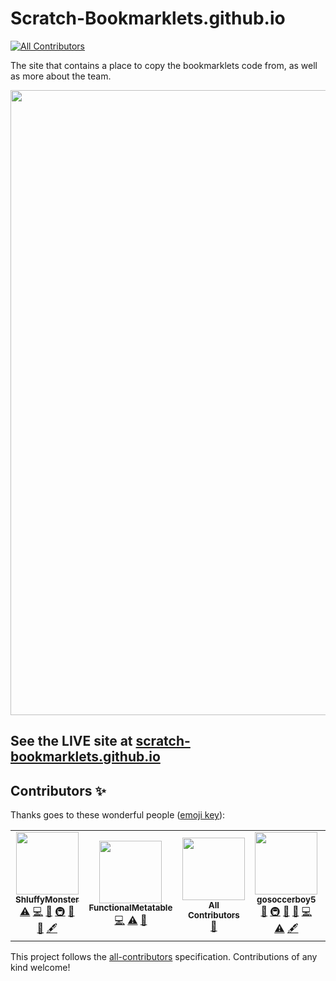 # Scratch-Bookmarklets.github.io
<!-- ALL-CONTRIBUTORS-BADGE:START - Do not remove or modify this section -->
[![All Contributors](https://img.shields.io/badge/all_contributors-6-orange.svg?style=flat-square)](#contributors-)
<!-- ALL-CONTRIBUTORS-BADGE:END -->
The site that contains a place to copy the bookmarklets code from, as well as more about the team.

<img src="https://user-images.githubusercontent.com/81493936/118314988-839db680-b4ba-11eb-970d-1a9d380a10af.png" width="1000">

## See the LIVE site at [scratch-bookmarklets.github.io](https://scratch-bookmarklets.github.io)

## Contributors ✨

Thanks goes to these wonderful people ([emoji key](https://allcontributors.org/docs/en/emoji-key)):

<!-- ALL-CONTRIBUTORS-LIST:START - Do not remove or modify this section -->
<!-- prettier-ignore-start -->
<!-- markdownlint-disable -->
<table>
  <tr>
    <td align="center"><a href="http://Shluffy.github.io"><img src="https://avatars.githubusercontent.com/u/81823039?v=4?s=100" width="100px;" alt=""/><br /><sub><b>ShluffyMonster</b></sub></a><br /><a href="https://github.com/Scratch-Bookmarklets/Scratch-Bookmarklets.github.io/commits?author=Shluffy" title="Tests">⚠️</a> <a href="https://github.com/Scratch-Bookmarklets/Scratch-Bookmarklets.github.io/commits?author=Shluffy" title="Code">💻</a> <a href="#design-Shluffy" title="Design">🎨</a> <a href="#infra-Shluffy" title="Infrastructure (Hosting, Build-Tools, etc)">🚇</a> <a href="https://github.com/Scratch-Bookmarklets/Scratch-Bookmarklets.github.io/issues?q=author%3AShluffy" title="Bug reports">🐛</a> <a href="#ideas-Shluffy" title="Ideas, Planning, & Feedback">🤔</a> <a href="#content-Shluffy" title="Content">🖋</a></td>
    <td align="center"><a href="http://scratch.mit.edu/users/9gr"><img src="https://avatars.githubusercontent.com/u/67440879?v=4?s=100" width="100px;" alt=""/><br /><sub><b>FunctionalMetatable</b></sub></a><br /><a href="https://github.com/Scratch-Bookmarklets/Scratch-Bookmarklets.github.io/commits?author=FunctionalMetatable" title="Code">💻</a> <a href="https://github.com/Scratch-Bookmarklets/Scratch-Bookmarklets.github.io/commits?author=FunctionalMetatable" title="Tests">⚠️</a> <a href="#question-FunctionalMetatable" title="Answering Questions">💬</a></td>
    <td align="center"><a href="https://allcontributors.org"><img src="https://avatars.githubusercontent.com/u/46410174?v=4?s=100" width="100px;" alt=""/><br /><sub><b>All Contributors</b></sub></a><br /><a href="https://github.com/Scratch-Bookmarklets/Scratch-Bookmarklets.github.io/commits?author=all-contributors" title="Documentation">📖</a></td>
    <td align="center"><a href="http://gosoccerboy5.github.io"><img src="https://avatars.githubusercontent.com/u/82768218?v=4?s=100" width="100px;" alt=""/><br /><sub><b>gosoccerboy5</b></sub></a><br /><a href="#design-gosoccerboy5" title="Design">🎨</a> <a href="#infra-gosoccerboy5" title="Infrastructure (Hosting, Build-Tools, etc)">🚇</a> <a href="https://github.com/Scratch-Bookmarklets/Scratch-Bookmarklets.github.io/issues?q=author%3Agosoccerboy5" title="Bug reports">🐛</a> <a href="#ideas-gosoccerboy5" title="Ideas, Planning, & Feedback">🤔</a> <a href="https://github.com/Scratch-Bookmarklets/Scratch-Bookmarklets.github.io/commits?author=gosoccerboy5" title="Code">💻</a> <a href="https://github.com/Scratch-Bookmarklets/Scratch-Bookmarklets.github.io/commits?author=gosoccerboy5" title="Tests">⚠️</a> <a href="#content-gosoccerboy5" title="Content">🖋</a></td>
    <td align="center"><a href="http://xitzdiamondx.github.io"><img src="https://avatars.githubusercontent.com/u/81493936?v=4?s=100" width="100px;" alt=""/><br /><sub><b>Zack</b></sub></a><br /><a href="#content-xItzDiamondx" title="Content">🖋</a> <a href="https://github.com/Scratch-Bookmarklets/Scratch-Bookmarklets.github.io/commits?author=xItzDiamondx" title="Code">💻</a> <a href="#design-xItzDiamondx" title="Design">🎨</a> <a href="https://github.com/Scratch-Bookmarklets/Scratch-Bookmarklets.github.io/issues?q=author%3AxItzDiamondx" title="Bug reports">🐛</a> <a href="https://github.com/Scratch-Bookmarklets/Scratch-Bookmarklets.github.io/commits?author=xItzDiamondx" title="Tests">⚠️</a></td>
    <td align="center"><a href="https://scratch.mit.edu/users/brourbeinsus/"><img src="https://avatars.githubusercontent.com/u/79854224?v=4?s=100" width="100px;" alt=""/><br /><sub><b>brourbeinsus</b></sub></a><br /><a href="https://github.com/Scratch-Bookmarklets/Scratch-Bookmarklets.github.io/commits?author=brourbeinsus" title="Code">💻</a> <a href="https://github.com/Scratch-Bookmarklets/Scratch-Bookmarklets.github.io/commits?author=brourbeinsus" title="Tests">⚠️</a> <a href="https://github.com/Scratch-Bookmarklets/Scratch-Bookmarklets.github.io/issues?q=author%3Abrourbeinsus" title="Bug reports">🐛</a></td>
  </tr>
</table>

<!-- markdownlint-restore -->
<!-- prettier-ignore-end -->

<!-- ALL-CONTRIBUTORS-LIST:END -->

This project follows the [all-contributors](https://github.com/all-contributors/all-contributors) specification. Contributions of any kind welcome!
